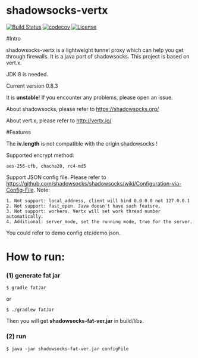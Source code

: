 shadowsocks-vertx
================

[![Build Status](https://travis-ci.org/Bestoa/shadowsocks-vertx.svg?branch=master)](https://travis-ci.org/Bestoa/shadowsocks-vertx)
[![codecov](https://codecov.io/gh/Bestoa/shadowsocks-vertx/branch/master/graph/badge.svg)](https://codecov.io/gh/Bestoa/shadowsocks-vertx)
[![License](http://img.shields.io/:license-apache-blue.svg?style=flat-square)](http://www.apache.org/licenses/LICENSE-2.0.html)

#Intro

shadowsocks-vertx is a lightweight tunnel proxy which can help you get through firewalls. It is a java port of shadowsocks. This project is based on vert.x.

JDK 8 is needed.

Current version 0.8.3

It is **unstable**! If you encounter any problems, please open an issue.

About shadowsocks, please refer to https://shadowsocks.org/

About vert.x, please refer to http://vertx.io/

#Features

The **iv.length** is not compatible with the origin shadowsocks !

Supported encrypt method:

    aes-256-cfb, chacha20, rc4-md5


Support JSON config file. Please refer to https://github.com/shadowsocks/shadowsocks/wiki/Configuration-via-Config-File.
Note:

    1. Not support: local_address, client will bind 0.0.0.0 not 127.0.0.1
    2. Not support: fast_open. Java doesn't have such feature.
    3. Not support: workers. Vertx will set work thread number automatically.
    4. Additional: server_mode, set the running mode, true for the server.

You could refer to demo config etc/demo.json.

How to run:
===========

### (1) generate fat jar
```
$ gradle fatJar
```
or
```
$ ./gradlew fatJar
```


Then you will get **shadowsocks-fat-ver.jar** in build/libs.

### (2) run
```
$ java -jar shadowsocks-fat-ver.jar configFile
```

